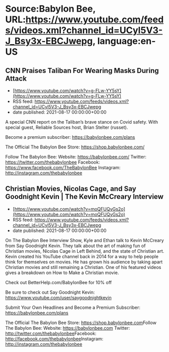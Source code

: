 # Source:Babylon Bee, URL:https://www.youtube.com/feeds/videos.xml?channel_id=UCyl5V3-J_Bsy3x-EBCJwepg, language:en-US

## CNN Praises Taliban For Wearing Masks During Attack
 - [https://www.youtube.com/watch?v=g-FLw-YY5sY](https://www.youtube.com/watch?v=g-FLw-YY5sY)
 - RSS feed: https://www.youtube.com/feeds/videos.xml?channel_id=UCyl5V3-J_Bsy3x-EBCJwepg
 - date published: 2021-08-17 00:00:00+00:00

A special CNN report on the Taliban’s brave stance on Covid safety. With special guest, Reliable Sources host, Brian Stelter (russet).

Become a premium subscriber:  https://babylonbee.com/plans

The Official The Babylon Bee Store:  https://shop.babylonbee.com/

Follow The Babylon Bee:
Website: https://babylonbee.com/
Twitter: https://twitter.com/thebabylonbee
Facebook: https://www.facebook.com/TheBabylonBee
Instagram: http://instagram.com/thebabylonbee

## Christian Movies, Nicolas Cage, and Say Goodnight Kevin | The Kevin McCreary Interview
 - [https://www.youtube.com/watch?v=moQFUQyGs2o](https://www.youtube.com/watch?v=moQFUQyGs2o)
 - RSS feed: https://www.youtube.com/feeds/videos.xml?channel_id=UCyl5V3-J_Bsy3x-EBCJwepg
 - date published: 2021-08-17 00:00:00+00:00

On The Babylon Bee Interview Show, Kyle and Ethan talk to Kevin McCreary from Say Goodnight Kevin. They talk about the art of making fun of Christian movies, Nicolas Cage in Left Behind, and the state of Christian art. Kevin created his YouTube channel back in 2014 for a way to help people think for themselves on movies. He has grown his audience by taking apart Christian movies and still remaining a Christian. One of his featured videos gives a breakdown on How to Make a Christian movie.

Check out BetterHelp.com/BabylonBee for 10% off

Be sure to check out Say Goodnight Kevin: https://www.youtube.com/user/saygoodnightkevin

Submit Your Own Headlines and Become a Premium Subscriber: https://babylonbee.com/plans

The Official The Babylon Bee Store: https://shop.babylonbee.com​​​​
Follow The Babylon Bee:
Website: https://babylonbee.com​​​​
Twitter: http://twitter.com/thebabylonbee
​​​​Facebook: http://facebook.com/thebabylonbee
​​​​Instagram: http://instagram.com/thebabylonbee​

